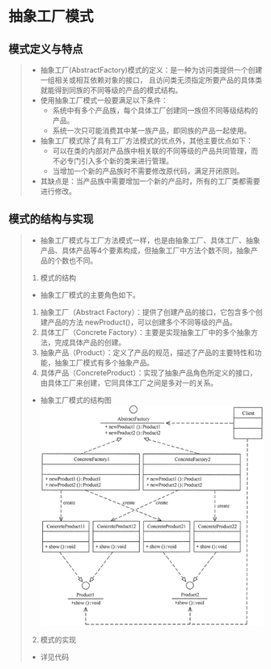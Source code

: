 # 抽象工厂模式
## 模式定义与特点
> * 抽象工厂(AbstractFactory)模式的定义：是一种为访问类提供一个创建一组相关或相互依赖对象的接口，
> 且访问类无须指定所要产品的具体类就能得到同族的不同等级的产品的模式结构。
> * 使用抽象工厂模式一般要满足以下条件：
>   * 系统中有多个产品族，每个具体工厂创建同一族但不同等级结构的产品。
>   * 系统一次只可能消费其中某一族产品，即同族的产品一起使用。
> * 抽象工厂模式除了具有工厂方法模式的优点外，其他主要优点如下：
>   * 可以在类的内部对产品族中相关联的不同等级的产品共同管理，而不必专门引入多个新的类来进行管理。
>   * 当增加一个新的产品族时不需要修改原代码，满足开闭原则。
> * 其缺点是：当产品族中需要增加一个新的产品时，所有的工厂类都需要进行修改。
## 模式的结构与实现
> * 抽象工厂模式与工厂方法模式一样，也是由抽象工厂、具体工厂、抽象产品、具体产品等4个要素构成，但抽象工厂中方法个数不同，抽象产品的个数也不同。
> 1. 模式的结构
>   * 抽象工厂模式的主要角色如下。
>   1. 抽象工厂（Abstract Factory）：提供了创建产品的接口，它包含多个创建产品的方法 newProduct()，可以创建多个不同等级的产品。
>   2. 具体工厂（Concrete Factory）：主要是实现抽象工厂中的多个抽象方法，完成具体产品的创建。
>   3. 抽象产品（Product）：定义了产品的规范，描述了产品的主要特性和功能，抽象工厂模式有多个抽象产品。
>   4. 具体产品（ConcreteProduct）：实现了抽象产品角色所定义的接口，由具体工厂来创建，它同具体工厂之间是多对一的关系。
>   * 抽象工厂模式的结构图
>   ![抽象工厂模式结构图](https://github.com/mrgao0612/material-repo/blob/master/3-1Q11416002NW.gif?raw=true)
> 2. 模式的实现
>   * 详见代码